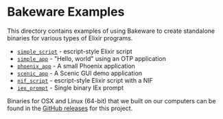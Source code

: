 # Bakeware Examples

This directory contains examples of using Bakeware to create standalone
binaries for various types of Elixir programs.

* [`simple_script`](simple_script) - escript-style Elixir script
* [`simple_app`](simple_app) - "Hello, world" using an OTP application
* [`phoenix_app`](phoenix_app) - A small Phoenix application
* [`scenic_app`](scenic_app) - A Scenic GUI demo application
* [`nif_script`](nif_script) - escript-style Elixir script with a NIF
* [`iex_prompt`](iex_prompt) - Single binary IEx prompt

Binaries for OSX and Linux (64-bit) that we built on our computers can be found
in the [GitHub
releases](https://github.com/spawnfest/bakeware/releases/tag/v0.1.0) for this
project.

